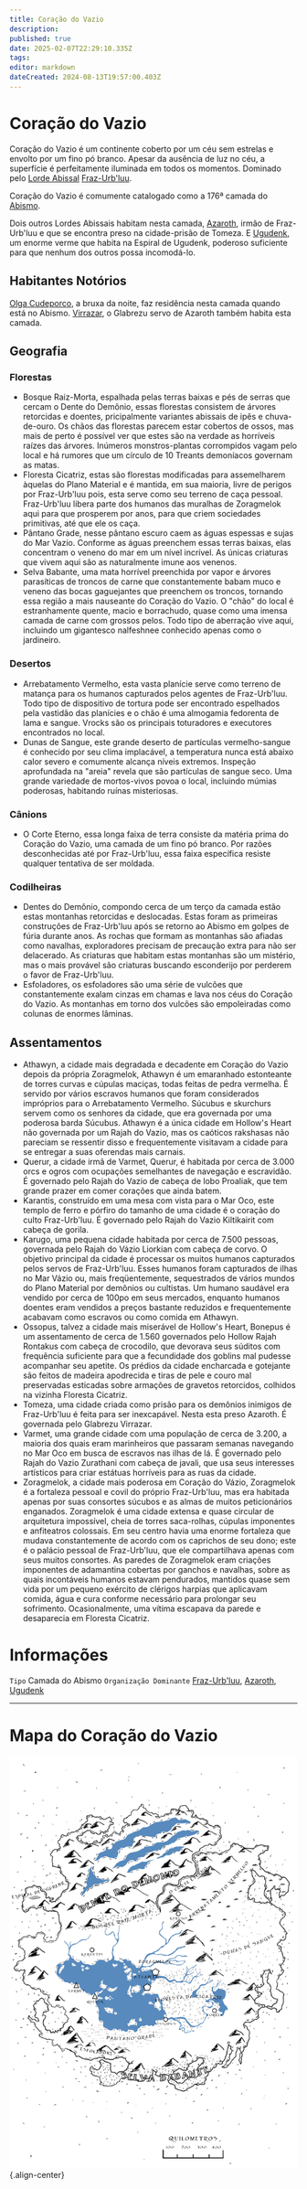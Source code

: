 ```yaml
---
title: Coração do Vazio
description: 
published: true
date: 2025-02-07T22:29:10.335Z
tags: 
editor: markdown
dateCreated: 2024-08-13T19:57:00.403Z
---
```


# Coração do Vazio
Coração do Vazio é um continente coberto por um céu sem estrelas e envolto por um fino pó branco. Apesar da ausência de luz no céu, a superfície é perfeitamente iluminada em todos os momentos. Dominado pelo [Lorde Abissal](rankings-e-titulos/magico/lorde-abissal) [Fraz-Urb'luu](/individuos/fraz-urbluu).

Coração do Vazio é comumente catalogado como a 176ª camada do [Abismo](/lugares/abismo).

Dois outros Lordes Abissais habitam nesta camada, [Azaroth](/individuos/azaroth), irmão de Fraz-Urb'luu e que se encontra preso na cidade-prisão de Tomeza. E [Ugudenk](/individuos/ugudenk), um enorme verme que habita na Espiral de Ugudenk, poderoso suficiente para que nenhum dos outros possa incomodá-lo.

## Habitantes Notórios
[Olga Cudeporco](/individuos/titia-olga-cudeporco), a bruxa da noite, faz residência nesta camada quando está no Abismo. [Virrazar](/individuos/virrazar), o Glabrezu servo de Azaroth também habita esta camada.

## Geografia

### Florestas
- Bosque Raiz-Morta, espalhada pelas terras baixas e pés de serras que cercam o Dente do Demônio, essas florestas consistem de árvores retorcidas e doentes, pricipalmente variantes abissais de ipês e chuva-de-ouro. Os chãos das florestas parecem estar cobertos de ossos, mas mais de perto é possível ver que estes são na verdade as horríveis raízes das árvores. Inúmeros monstros-plantas corrompidos vagam pelo local e há rumores que um círculo de 10 Treants demoníacos governam as matas.
- Floresta Cicatriz, estas são florestas modificadas para assemelharem àquelas do Plano Material e é mantida, em sua maioria, livre de perigos por Fraz-Urb'luu pois, esta serve como seu terreno de caça pessoal. Fraz-Urb'luu libera parte dos humanos das muralhas de Zoragmelok aqui para que prosperem por anos, para que criem sociedades primitivas, até que ele os caça.
- Pântano Grade, nesse pântano escuro caem as águas espessas e sujas do Mar Vazio. Conforme as águas preenchem essas terras baixas, elas concentram o veneno do mar em um nível incrível. As únicas criaturas que vivem aqui são as naturalmente imune aos venenos.
- Selva Babante, uma mata horrível preenchida por vapor e árvores parasíticas de troncos de carne que constantemente babam muco e veneno das bocas gaguejantes que preenchem os troncos, tornando essa região a mais nauseante do Coração do Vazio. O "chão" do local é estranhamente quente, macio e borrachudo, quase como uma imensa camada de carne com grossos pelos. Todo tipo de aberração vive aqui, incluindo um gigantesco nalfeshnee conhecido apenas como o jardineiro.
 
### Desertos
- Arrebatamento Vermelho, esta vasta planície serve como terreno de matança para os humanos capturados pelos agentes de Fraz-Urb'luu. Todo tipo de dispositivo de tortura pode ser encontrado espelhados pela vastidão das planícies e o chão é uma almogamia fedorenta de lama e sangue. Vrocks são os principais toturadores e executores encontrados no local.
- Dunas de Sangue, este grande deserto de partículas vermelho-sangue é conhecido por seu clima implacável, a temperatura nunca está abaixo calor severo e comumente alcança níveis extremos. Inspeção aprofundada na "areia" revela que são partículas de sangue seco. Uma grande variedade de mortos-vivos povoa o local, incluindo múmias poderosas, habitando ruínas misteriosas.

### Cânions
- O Corte Eterno, essa longa faixa de terra consiste da matéria prima do Coração do Vazio, uma camada de um fino pó branco. Por razões desconhecidas até por Fraz-Urb'luu, essa faixa específica resiste qualquer tentativa de ser moldada.

### Codilheiras
- Dentes do Demônio, compondo cerca de um terço da camada estão estas montanhas retorcidas e deslocadas. Estas foram as primeiras construções de Fraz-Urb'luu após se retorno ao Abismo em golpes de fúria durante anos. As rochas que formam as montanhas são afiadas como navalhas, exploradores precisam de precaução extra para não ser delacerado. As criaturas que habitam estas montanhas são um mistério, mas o mais provável são criaturas buscando esconderijo por perderem o favor de Fraz-Urb'luu.
- Esfoladores, os esfoladores são uma série de vulcões que constantemente exalam cinzas em chamas e lava nos céus do Coração do Vazio. As montanhas em torno dos vulcões são empoleiradas como colunas de enormes lâminas.

## Assentamentos
- Athawyn, a cidade mais degradada e decadente em Coração do Vazio depois da própria Zoragmelok, Athawyn é um emaranhado estonteante de torres curvas e cúpulas maciças, todas feitas de pedra vermelha. É servido por vários escravos humanos que foram considerados impróprios para o Arrebatamento Vermelho. Súcubus e skurchurs servem como os senhores da cidade, que era governada por uma poderosa barda Súcubus. Athawyn é a única cidade em Hollow's Heart não governada por um Rajah do Vazio, mas os caóticos rakshasas não pareciam se ressentir disso e frequentemente visitavam a cidade para se entregar a suas oferendas mais carnais.
- Querur, a cidade irmã de Varmet, Querur, é habitada por cerca de 3.000 orcs e ogros com ocupações semelhantes de navegação e escravidão. É governado pelo Rajah do Vazio de cabeça de lobo Proaliak, que tem grande prazer em comer corações que ainda batem.
- Karantis, construído em uma mesa com vista para o Mar Oco, este templo de ferro e pórfiro do tamanho de uma cidade é o coração do culto Fraz-Urb'luu. É governado pelo Rajah do Vazio Kiltikairit com cabeça de gorila.
- Karugo, uma pequena cidade habitada por cerca de 7.500 pessoas, governada pelo Rajah do Vázio Liorkian com cabeça de corvo. O objetivo principal da cidade é processar os muitos humanos capturados pelos servos de Fraz-Urb'luu. Esses humanos foram capturados de ilhas no Mar Vázio ou, mais freqüentemente, sequestrados de vários mundos do Plano Material por demônios ou cultistas. Um humano saudável era vendido por cerca de 100po em seus mercados, enquanto humanos doentes eram vendidos a preços bastante reduzidos e frequentemente acabavam como escravos ou como comida em Athawyn.
- Ossopus, talvez a cidade mais miserável de Hollow's Heart, Bonepus é um assentamento de cerca de 1.560 governados pelo Hollow Rajah Rontakus com cabeça de crocodilo, que devorava seus súditos com frequência suficiente para que a fecundidade dos goblins mal pudesse acompanhar seu apetite. Os prédios da cidade encharcada e gotejante são feitos de madeira apodrecida e tiras de pele e couro mal preservadas esticadas sobre armações de gravetos retorcidos, colhidos na vizinha Floresta Cicatriz.
- Tomeza, uma cidade criada como prisão para os demônios inimigos de Fraz-Urb'luu é feita para ser inexcapável. Nesta esta preso Azaroth. É governada pelo Glabrezu Virrazar.
- Varmet, uma grande cidade com uma população de cerca de 3.200, a maioria dos quais eram marinheiros que passaram semanas navegando no Mar Oco em busca de escravos nas ilhas de lá. É governado pelo Rajah do Vazio Zurathani com cabeça de javali, que usa seus interesses artísticos para criar estátuas horríveis para as ruas da cidade.
- Zoragmelok, a cidade mais poderosa em Coração do Vázio, Zoragmelok é a fortaleza pessoal e covil do próprio Fraz-Urb'luu, mas era habitada apenas por suas consortes súcubos e as almas de muitos peticionários enganados. Zoragmelok é uma cidade extensa e quase circular de arquitetura impossível, cheia de torres saca-rolhas, cúpulas imponentes e anfiteatros colossais. Em seu centro havia uma enorme fortaleza que mudava constantemente de acordo com os caprichos de seu dono; este é o palácio pessoal de Fraz-Urb'luu, que ele compartilhava apenas com seus muitos consortes. As paredes de Zoragmelok eram criações imponentes de adamantina cobertas por ganchos e navalhas, sobre as quais incontáveis humanos estavam pendurados, mantidos quase sem vida por um pequeno exército de clérigos harpias que aplicavam comida, água e cura conforme necessário para prolongar seu sofrimento. Ocasionalmente, uma vítima escapava da parede e desaparecia em Floresta Cicatriz.

# Informações
`Tipo` Camada do Abismo
`Organização Dominante` [Fraz-Urb'luu](/individuos/fraz-urbluu), [Azaroth](/individuos/azaroth), [Ugudenk](/individuos/ugudenk)


---
# Mapa do Coração do Vazio
![coração_do_vazio.jpg](/uploads/mapas/coração_do_vazio.jpg){.align-center}